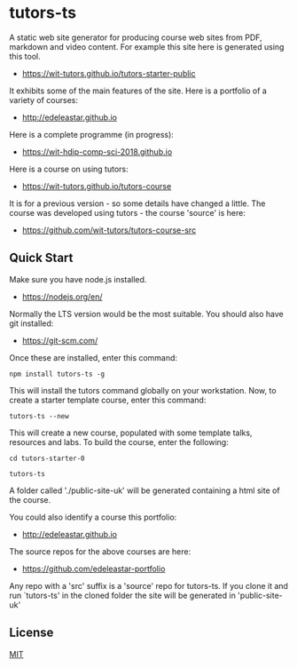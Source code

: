 tutors-ts
=====

A static web site generator for producing course web sites from PDF, markdown and video content. For example this site here is generated using this tool.
 - <https://wit-tutors.github.io/tutors-starter-public>
 
It exhibits some of the main features of the site. Here is a portfolio of a variety of courses:
- <http://edeleastar.github.io>

Here is a complete programme (in progress):

- <https://wit-hdip-comp-sci-2018.github.io>

Here is a course on using tutors:

- <https://wit-tutors.github.io/tutors-course>

It is for a previous version - so some details have changed a little. The course was developed using tutors - the course 'source' is here:

- <https://github.com/wit-tutors/tutors-course-src>

## Quick Start

Make sure you have node.js installed. 

- <https://nodejs.org/en/>

Normally the LTS version would be the most suitable. You should also have git installed:

- <https://git-scm.com/>

Once these are installed, enter this command:

~~~
npm install tutors-ts -g
~~~

This will install the tutors command globally on your workstation. Now, to create a starter template course, enter this command:

~~~
tutors-ts --new
~~~

This will create a new course, populated with some template talks, resources and labs. To build the course, enter the following:

~~~
cd tutors-starter-0

tutors-ts
~~~

A folder called './public-site-uk' will be generated containing a html site of the course.

You could also identify a course this portfolio:

- <http://edeleastar.github.io>

The source repos for the above courses are here:

- <https://github.com/edeleastar-portfolio>

Any repo with a 'src' suffix is a 'source' repo for tutors-ts. If you clone it and run `tutors-ts' in the cloned folder the site will be generated in 'public-site-uk'

## License

[MIT](https://github.com/atom/atom/blob/master/LICENSE.md)